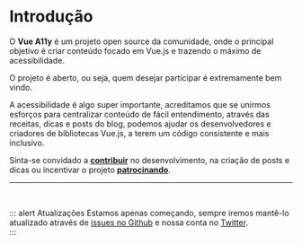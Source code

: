 # Introdução

O **Vue A11y** é um projeto open source da comunidade, onde o principal objetivo é criar conteúdo focado em Vue.js e trazendo o máximo de acessibilidade.

O projeto é aberto, ou seja, quem desejar participar é extremamente bem vindo.

A acessibilidade é algo super importante, acreditamos que se unirmos esforços para centralizar conteúdo de fácil entendimento, através das receitas, dicas e posts do blog, podemos ajudar os desenvolvedores e criadores de bibliotecas Vue.js, a terem um código consistente e mais inclusivo.

Sinta-se convidado a **[contribuir](/pt/projeto/contribuidores.html)** no desenvolvimento, na criação de posts e dicas ou incentivar o projeto **[patrocinando](/pt/projeto/apoiando.html)**.

---

<br>

::: alert Atualizações
Estamos apenas começando, sempre iremos mantê-lo atualizado através de [issues no Github](https://github.com/vue-a11y/vue-a11y.com/issues) e nossa conta no [Twitter](https://twitter.com/vue_a11y).  
:::

<br>